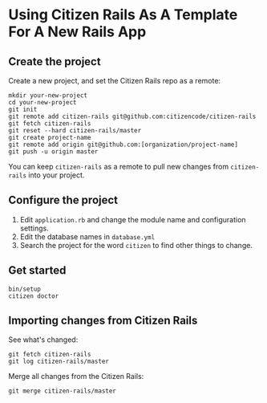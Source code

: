 # Using Citizen Rails As A Template For A New Rails App

## Create the project

Create a new project, and set the Citizen Rails repo as a remote:

    mkdir your-new-project
    cd your-new-project
    git init
    git remote add citizen-rails git@github.com:citizencode/citizen-rails
    git fetch citizen-rails
    git reset --hard citizen-rails/master
    git create project-name
    git remote add origin git@github.com:[organization/project-name]
    git push -u origin master
    
    
You can keep `citizen-rails` as a remote to pull new changes from `citizen-rails` into your project.


## Configure the project

1. Edit `application.rb` and change the module name and configuration settings.
1. Edit the database names in `database.yml`
1. Search the project for the word `citizen` to find other things to change.


## Get started

    bin/setup
    citizen doctor
    

## Importing changes from Citizen Rails

See what's changed: 
    
    git fetch citizen-rails
    git log citizen-rails/master
    
Merge all changes from the Citizen Rails:

    git merge citizen-rails/master
        

